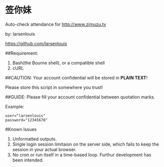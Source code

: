 # 签你妹
Auto-check attendance for http://www.zimuzu.tv

by: larsenlouis

https://github.com/larsenlouis

##Requirement:
1. Bash(the Bourne shell), or a compatible shell
2. cURL

##CAUTION:
Your account confidential will be stored in **PLAIN TEXT**!

Please store this script in somewhere you trust!

##GUIDE:
Please fill your account confidential between quotation marks.

Example:

    user="larsenlouis"
    password="12345678"

#Known Issues
1. Unformatted outputs.
2. Single login session limitaion on the server side, which fails to keep the session in your actual browser.
3. No cron or run itself in a time-based loop. Furthur development has been intended.